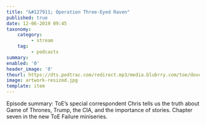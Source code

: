 ```yaml
---
title: "&#127911; Operation Three-Eyed Raven"
published: true
date: 12-06-2019 09:45
taxonomy:
    category:
         - stream
    tag:
         - podcasts
summary:
enabled: '0'
header_image: '0'
theurl: https://dts.podtrac.com/redirect.mp3/media.blubrry.com/toe/dovetail.prxu.org/toe/12c50342-e849-4744-89da-390d5157b87f/toe_operationfailureA.mp3
image: artwork-resized.jpg
template: item
---
```

 
Episode summary: ToE’s special correspondent Chris tells us the truth about Game of Thrones, Trump, the CIA, and the importance of stories. Chapter seven in the new ToE Failure miniseries.

